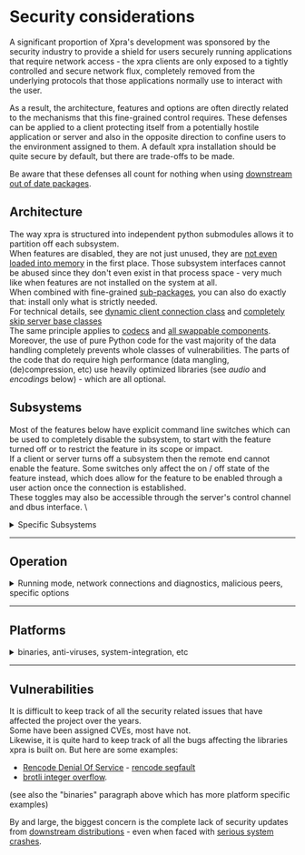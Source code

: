 # Security considerations

A significant proportion of Xpra's development was sponsored by the security industry to provide a shield for users securely running applications that require network access - the xpra clients are only exposed to a tightly controlled and secure network flux,
completely removed from the underlying protocols that those applications normally use to interact with the user.

As a result, the architecture, features and options are often directly related to the mechanisms that this fine-grained control requires.
These defenses can be applied to a client protecting itself from a potentially hostile application or server and also in the opposite direction to confine users to the environment assigned to them.
A default xpra installation should be quite secure by default, but there are trade-offs to be made.

Be aware that these defenses all count for nothing when using [downstream out of date packages](https://github.com/Xpra-org/xpra/wiki/Distribution-Packages).


## Architecture
The way xpra is structured into independent python submodules allows it to partition off each subsystem. \
When features are disabled, they are not just unused, they are [not even loaded into memory](https://github.com/Xpra-org/xpra/issues/1861#issuecomment-76549942500) in the first place. Those subsystem interfaces cannot be abused since they don't even exist in that process space - very much like when features are not installed on the system at all. \
When combined with fine-grained [sub-packages](../Build/Packaging.md), you can also do exactly that: install only what is strictly needed. \
For technical details, see [dynamic client connection class](https://github.com/Xpra-org/xpra/issues/2351) and [completely skip server base classes](https://github.com/Xpra-org/xpra/issues/1838) \
The same principle applies to [codecs](https://github.com/Xpra-org/xpra/issues/2344) and [all swappable components](https://github.com/Xpra-org/xpra/issues/614). \
Moreover, the use of pure Python code for the vast majority of the data handling completely prevents whole classes of vulnerabilities. The parts of the code that do require high performance (data mangling, (de)compression, etc) use heavily optimized libraries (see _audio_ and _encodings_ below) - which are all optional.


## Subsystems
Most of the features below have explicit command line switches which can be used to completely disable the subsystem, to start with the feature turned off or to restrict the feature in its scope or impact. \
If a client or server turns off a subsystem then the remote end cannot enable the feature. Some switches only affect the on / off state of the feature instead, which does allow for the feature to be enabled through a user action once the connection is established. \
These toggles may also be accessible through the server's control channel and dbus interface. \

<details>
  <summary>Specific Subsystems</summary>

### [Clipboard](../Features/Clipboard.md)
Obviously, from a security perspective, the safest clipboard is one that is disabled (`--clipboard=no`)
but that is not always an acceptable compromise for end users, in which case limiting the `--clipboard-direction` may be enough.
Beyond this, there are many other tunables in the [clipboard subsystem](https://github.com/Xpra-org/xpra/tree/master/xpra/clipboard)
and its various OS specific implementations. This can be used to restrict the rate and size of the data transferred, filter out certain types of contents,
select which clipboards can be accessed (for platforms that support more than one clipboard type), the type of data exchanged, etc..
Pictures transferred using the clipboard from server to client are sanitized (re-encoded) and watermarked.

### [Audio](../Features/Audio.md)
Very much like the clipboard, the safest way to handle audio is to not forward it at all.
If audio forwarding has to be enabled, not all codecs are equal from a security point of view.
Using a codec without a container reduces the complexity somewhat, but using a raw audio format like `wav` is the safest option since there is no parsing involved. The downside is that this is an uncompressed format, though xpra does offer the option to compress `wav` using `lz4`.
That said, `mp3` is now over 30 years old and the libraries parsing it are very mature.
Other codecs have had a few issues in more recent times (ie: [faac and faad2 security issues](https://github.com/Xpra-org/xpra/issues/2474))
xpra runs the audio processing in a separate process which does not have access to the display.

### [Encodings](Encodings.md)
Xpra supports a large number of picture and video codecs as well as raw uncompressed pixel data.
Each encoding option has different strengths and weaknesses. The raw options `rgb` and `mmap` are obviously the safest since they do not require any parsing, but they can require humongous amounts of bandwidth (ie: tens of Gbps for a 4K window).
Older picture encodings like `png` and `jpeg` are probably the safests due to their maturity.
Video encodings as well as newer picture encodings (often derived from the new generation of video compression techniques, like `webp` and `avif`) are probably less safe due to their level of complexity - see also _hardware access_ below.

### [Printing](../Features/Printing.md)
Printer forwarding presents security challenges for both the server and the client:
* the server parses printer data from the client and then uses privileged commands to create a matching virtual printer. The client can also update the list of printers at any time, causing the whole setup process to be repeated.
* the client receives Postscript or PDF files which are sent to the real printer, this is compartively safer - though parsing bugs for these formats have been found

### [File Transfers](../Features/File-Transfers.md)
This feature has potential for abuse in both directions which is why there are many options to restrict what can be done with it.
File transfers can be disabled completely which is obviously the safest option.
The default settings allow file transfers but a user confirmation is requested before accepting a file or opening it.
The file size and number of concurrent file transfers can also be configured.

### [System Tray](../Features/System-Tray.md) and [Notifications](../Features/Notifications.md) forwarding
These features provide tighter desktop integration which can be seen as a security risk and can be turned off completely.
However, the improved usability usually makes this an acceptable trade-off and these features are enabled by default.

### [Webcam](../Features/Webcam.md)
Although this feature is never turned on by default, it is available.
There are obvious privacy concerns here, and it may be desirable to turn off the feature completely.

### `DBus`
"_D-Bus is a message bus system, a simple way for applications to talk to one another_.
_In addition to interprocess communication, D-Bus helps coordinate process lifecycle_."
This makes `dbus` both a very useful desktop environment component and a wide attack target.
The `--dbus-control` channel should be turned off if unused.

### Hardware Access
Any subsystem that accesses hardware directly is an inherent security risk.
This includes: the [NVENC encoder](NVENC.md) (see also _proxy server system integration_), hardware OpenGL [server](OpenGL.md) and [client](Client-OpenGL.md) acceleration, printer access and some authentication modules.

</details>

---

## Operation

<details>
  <summary>Running mode, network connections and diagnostics, malicious peers, specific options</summary>

### Modes
Some features are harder to implement correctly in [seamless mode](Seamless.md) because of the inherent complexity of handling windows client side and synchronizing their state. (ie: [window resizing vs readonly mode](https://github.com/Xpra-org/xpra/issues/2137))
By definition, shadow mode gives access to the full desktop, without any kind of restriction - for better or worse.
For these reasons, it may be worth considering [desktop mode](Desktop.md) instead.

### [Network](../Network) and [Authentication](Authentication.md)
Xpra supports natively many different types of network connections (`tcp`, `ssl`, `ws`, `wss`, `vnc`, `ssh`, `vsock`, `quic`, etc) and most of these can be [encrypted](../Network/Encryption.md) and multiplexed through a single port.
The safest option will depend on the type of xpra client connecting - but generally speaking, `ssl`, `quic` and `ssh` are considered the safest as they provide host verification and encryption in one protocol.
Each connection can also combine any number of [authentication modules](https://github.com/Xpra-org/xpra/blob/master/docs/Usage/Authentication.md#authentication-modules).

### [Logging](Logging.md) and diagnostics
Debugging tools and diagnostics can sometimes be at odds with good security practices. When that happens, we usually [err on the side of caution](https://github.com/Xpra-org/xpra/issues/1939) but not always when it affects usability: [http scripts information disclosure](https://github.com/Xpra-org/xpra/pull/3156)
The extensive [debug logging](Logging.md) capabilities normally obfuscate sensitive information like passwords and keys,
but it may still be possible to glean enough data to be present a real risk. A good preventative measure is to disable remote logging and turn off the server's control channel (#3573).
The xpra shell is a very powerful debugging feature which allows full access to all the data structures held in the client and server. It is disabled by default.

### Malicious clients and servers
Servers should be using authentication, so typically this means that malicious clients have had their authentication credentials compromised or perhaps the whole clients is compromised.
Clients should be using SSL certificates or SSH host keys to verify the identity of a server. A malicious server would be one that has been compromised or which is running a compromised application (ie: a browser).

As per the list above, if the specific subsystem is not disabled, a malicious actor may be able to:
* collect information about the remote peer: xpra and library versions, network connection, etc
* send malicious files to be downloaded or opened by the client, documents to be printed
* send notifications trying to impersonate local applications or to mislead the client
* monitor all application or client clipboard transfers and copy the data
* play a misleading audio stream, etc
Moreover, a malicious server would be able to easily take screen captures of all applications, record all pointer events and keystrokes - making it relatively easy to capture any credentials typed into the session.

### Options
Some specific options have a direct impact on the security of the system:
* `start-new-commands` this is precisely a remote command execution and should be disabled if the client is not trusted
* `terminate-children` should be used to prevent child commands from lingering - most commands are killed when their connection to the display is terminated, but some may survive
* `exit-with-children` to terminate servers when applications are closed
* `exit-with-client` to terminate when clients exit
* `idle-timeout` to prevent unused client sessions from consuming server resources
* `server-idle-timeout` to prevent unused servers from consuming resources
* `start-via-proxy` causes the sessions to be registered with the system's login service, which usually has the effect of moving them to their own session control group
* `systemd-run` runs the server in a transient systemd scope unit
* `proxy-start-sessions=yes|no` should be disabled if only existing sessions should be accessed via the proxy server
* `daemon`, `chdir`, `pidfile`, `log-dir` and `log-file`: the server's filesystem context
* `remote-xpra` the command executed from client SSH connections
* `source=SOURCE` and `env=ENV`: anything that modifies the server's environment variables can potentially be used to subvert the server process
* `source-start=SOURCE_START`, `start-env=START_ENV`: as above, but for commands started by the server
* `mdns` will advertise sessions on local networks
* `readonly` sessions are unable to receive any keyboard or pointer input
* `sharing` and `lock` control if and when sessions are transferred between clients
* `border`, `min-size`, `max-size`, `modal-windows`: to distinguish and constrain remote windows
* `challenge-handlers` to restrict the type of authentication mechanisms the client will use (ie: prevent password prompts)
* `uinput` virtual devices should be avoided as they can be used to inject input events into a system at a lower level
</details>


---

## Platforms

<details>
  <summary>binaries, anti-viruses, system-integration, etc</summary>

### [Build options](../Build)
By default, xpra is built using strict compilation options and any warning will cause the build to fail (`-Werror`).
Whenever needed or required (libraries missing in a specific distribution or variant thereof),
the xpra project provides up-to-date versions of key libraries on many platforms: https://github.com/Xpra-org/xpra/tree/master/packaging/ and not just xpra. That said, binaries..

### Binaries - MS Windows and MacOS
The distribution of binary bundles applies to MS Windows, MacOS builds and also on Linux when using formats like `appimage`, `flatpak`, `snap` (these formats are not currently supported, in part because of this particular problem) or - to a lesser extent - with container builds.
The issue here is that by bundling all these libraries into one container format (ie: `EXE` or `DMG`), it becomes impossible to propagate library updates in a timely manner.
This means that it may take weeks or months before the patch for a zero-day exploit is deployed.
Sadly, this is not a theoretical issue: [pdfium 0-day](https://github.com/Xpra-org/xpra/issues/2470), [putty vulnerability](https://github.com/Xpra-org/xpra/issues/2222), [tortoisesvn unpatched security fix](https://github.com/Xpra-org/xpra/commit/ac9b2f86b19bdad8194f494ecf57877eaa577b81) and many many more.
The MS Windows libraries are maintained by [MSYS2](https://www.msys2.org/), the MacOS libraries are maintained using our fork of [gtk-osx-build](https://github.com/Xpra-org/gtk-osx-build)

### Anti-viruses
Because of the way xpra intercepts and injects pointer and keyboard events - and the API it uses to perform these tasks, it is regularly misidentified as malware:
[f-secure and bitdefender false-positive](https://github.com/Xpra-org/xpra/issues/2088#issuecomment-765511350), [Microsoft AI](https://github.com/Xpra-org/xpra/issues/2781#issuecomment-765546100)

### [HTML5](https://github.com/Xpra-org/xpra-html5)
The builtin web server ships with fairly restrictive [http headers and content security policy](https://github.com/Xpra-org/xpra/issues/1741), even [blocking some valid use cases by default](https://github.com/Xpra-org/xpra/issues/3442) - though we could [go even further](https://github.com/Xpra-org/xpra/issues/3100).
For security issues related to the html5 client, please refer to [xpra-html5 project issues](https://github.com/Xpra-org/xpra-html5/issues)

### SELinux
On Linux systems that support it, xpra includes an SELinux policy to properly confine
its server process whilst still giving it access to the paths and sockets it needs to function: https://github.com/Xpra-org/xpra/tree/master/fs/share/selinux

### System Integration
The xpra server and client(s) can both be embedded with or integrated into other sotware components, this completely changes the security profile of the solution.
For example:
* By using an external websocket proxy (ie: [Apache HTTP Proxy](Apache-Proxy.md)) one can shield the xpra server from potentially hostile external traffic and add a separately configured authentication layer with only minimal latency costs (when configured properly)
* Xpra's own [proxy server](Proxy-Server.md) can be used to provide hardware acceleration within a different context than the one that is executing user applications.
* Running the [system-wide proxy server](Service.md) provides tighter integration into the system's session service, which has both pros and cons: potentially better session accounting and control, at the cost of running a privileged service
* OpenGL hardware acceleration via [WSL - Windows Subsystem for Linux](WSL.md)

### Containers - VM
Using containers or virtual machines is a very popular way of deploying xpra, both offer a strong extra security layer which can also be used to restrict access to system resources - though this limited access to the underlying hardware also restricts hardware acceleration options.

</details>


---


## Vulnerabilities
It is difficult to keep track of all the security related issues that have affected the project over the years. \
Some have been assigned CVEs, most have not. \
Likewise, it is quite hard to keep track of all the bugs affecting the libraries xpra is built on. But here are some examples:
* [Rencode Denial Of Service](https://packetstormsecurity.com/files/164084/) - [rencode segfault](https://github.com/Xpra-org/xpra/issues/1217)
* [brotli integer overflow](https://github.com/Xpra-org/xpra/commit/781fb67827f891f427c66d9988b8423049954b64).

(see also the "binaries" paragraph above which has more platform specific examples)

By and large, the biggest concern is the complete lack of security updates from [downstream distributions](https://github.com/Xpra-org/xpra/wiki/Distribution-Packages) - even when faced with [serious system crashes](https://github.com/Xpra-org/xpra/issues/2834).
